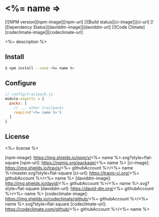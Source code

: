# <%= name =>

[![NPM version][npm-image]][npm-url]
[![Build status][ci-image]][ci-url]
[![Dependency Status][daviddm-image]][daviddm-url]
[![Code Climate][codeclimate-image]][codeclimate-url]

<%= description %>

## Install

```sh
$ npm install --save <%= name %>
```

## Configure

```js
// config/trailpack.js
module.exports = {
  packs: [
    // ... other trailpacks
    require('<%= name %>')
  ]
}
```

## License
<%= license %>

[npm-image]: https://img.shields.io/npm/v/<%= name %>.svg?style=flat-square
[npm-url]: https://npmjs.org/package/<%= name %>
[ci-image]: https://img.shields.io/travis/<%= githubAccount %>/<%= name %>/master.svg?style=flat-square
[ci-url]: https://travis-ci.org/<%= githubAccount %>/<%= name %>
[daviddm-image]: http://img.shields.io/david/<%= githubAccount %>/<%= name %>.svg?style=flat-square
[daviddm-url]: https://david-dm.org/<%= githubAccount %>/<%= name %>
[codeclimate-image]: https://img.shields.io/codeclimate/github/<%= githubAccount %>/<%= name %>.svg?style=flat-square
[codeclimate-url]: https://codeclimate.com/github/<%= githubAccount %>/<%= name %>


